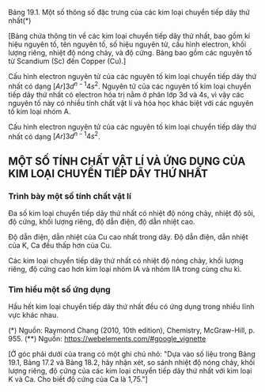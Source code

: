 Bảng 19.1. Một số thông số đặc trưng của các kim loại chuyển tiếp dãy thứ nhất(*)

[Bảng chứa thông tin về các kim loại chuyển tiếp dãy thứ nhất, bao gồm kí hiệu nguyên tố, tên nguyên tố, số hiệu nguyên tử, cấu hình electron, khối lượng riêng, nhiệt độ nóng chảy, và độ cứng. Bảng bao gồm các nguyên tố từ Scandium (Sc) đến Copper (Cu).]

Cấu hình electron nguyên tử của các nguyên tố kim loại chuyển tiếp dãy thứ nhất có dạng $[Ar]3d^{n-1}4s^2$. Nguyên tử của các nguyên tố kim loại chuyển tiếp dãy thứ nhất có electron hóa trị nằm ở phân lớp 3d và 4s, vì vậy các nguyên tố này có nhiều tính chất vật lí và hóa học khác biệt với các nguyên tố kim loại nhóm A.

Cấu hình electron nguyên tử của các nguyên tố kim loại chuyển tiếp dãy thứ nhất có dạng $[Ar]3d^{n-1}4s^2$.

## MỘT SỐ TÍNH CHẤT VẬT LÍ VÀ ỨNG DỤNG CỦA KIM LOẠI CHUYỂN TIẾP DÃY THỨ NHẤT

### Trình bày một số tính chất vật lí

Đa số kim loại chuyển tiếp dãy thứ nhất có nhiệt độ nóng chảy, nhiệt độ sôi, độ cứng, khối lượng riêng, độ dẫn điện, độ dẫn nhiệt cao.

Độ dẫn điện, dẫn nhiệt của Cu cao nhất trong dãy. Độ dẫn điện, dẫn nhiệt của K, Ca đều thấp hơn của Cu.

Các kim loại chuyển tiếp dãy thứ nhất có nhiệt độ nóng chảy, khối lượng riêng, độ cứng cao hơn kim loại nhóm IA và nhóm IIA trong cùng chu kì.

### Tìm hiểu một số ứng dụng

Hầu hết kim loại chuyển tiếp dãy thứ nhất đều có ứng dụng trong nhiều lĩnh vực khác nhau.

(*) Nguồn: Raymond Chang (2010, 10th edition), Chemistry, McGraw-Hill, p. 955.
(**) Nguồn: https://webelements.com/#google_vignette

[Ở góc phải dưới của trang có một ghi chú nhỏ: "Dựa vào số liệu trong Bảng 19.1, Bảng 17.2 và Bảng 18.2, hãy nhận xét, so sánh nhiệt độ nóng chảy, khối lượng riêng, độ cứng của các kim loại chuyển tiếp dãy thứ nhất với kim loại K và Ca. Cho biết độ cứng của Ca là 1,75."]